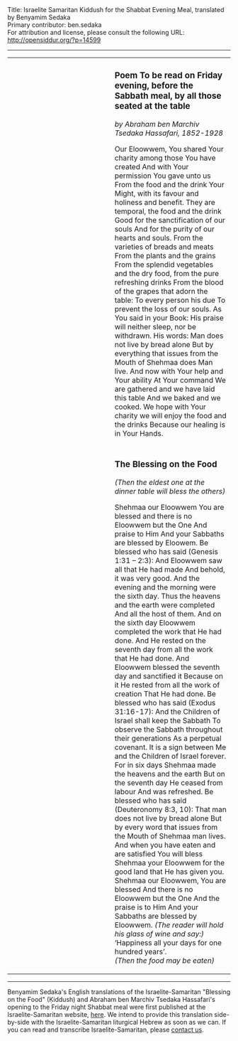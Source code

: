<html>
<head></head>
<body>
Title: Israelite Samaritan Kiddush for the Shabbat Evening Meal, translated by Benyamim Sedaka<br />
Primary contributor: ben.sedaka<br />
For attribution and license, please consult the following URL: <a href="http://opensiddur.org/?p=14599">http://opensiddur.org/?p=14599</a>
<p />
<hr />

<table style="margin-left: auto;margin-right: auto;">
<tbody>
<tr><td style="vertical-align:top;" width="46%">
<div class="liturgy" style="text-align: right;"><span lang="he">

</span></div></td>

<td style="vertical-align:top;" width="53%"><div class="english">
<h3>Poem To be read on Friday evening, before the Sabbath meal, by all those seated at the table</h3>
<em>by Abraham ben Marchiv Tsedaka Hassafari, 1852-1928</em>
 
Our Eloowwem,
You shared Your charity among those You have created
And with Your permission You gave unto us
From the food and the drink
Your Might, with its favour and holiness and benefit.
They are temporal, the food and the drink
Good for the sanctification of our souls
And for the purity of our hearts and souls.
From the varieties of breads and meats
From the plants and the grains
From the splendid vegetables and the dry food, from the pure refreshing drinks
From the blood of the grapes that adorn the table:
To every person his due
To prevent the loss of our souls.
As You said in your Book:
His praise will neither sleep, nor be withdrawn.
His words: Man does not live by bread alone
But by everything that issues from the Mouth of Shehmaa does Man live.
And now with Your help and Your ability
At Your command
We are gathered and we have laid this table
And we baked and we cooked.
We hope with Your charity we will enjoy the food and the drinks
Because our healing is in Your Hands.
</div></td>
</tr>


<tr><td style="vertical-align:top;" width="46%">
<div class="liturgy" style="text-align: right;"><span lang="he">

</span></div></td>

<td style="vertical-align:top;" width="53%"><div class="english">
<h3>The Blessing on the Food</h3>
<em>(Then the eldest one at the dinner table will bless the others)</em>
 
Shehmaa our Eloowwem
You are blessed and there is no Eloowwem but the One
And praise to Him
And your Sabbaths are blessed by Eloowem.
Be blessed who has said (Genesis 1:31 – 2:3):
And Eloowwem saw all that He had made
And behold, it was very good.
And the evening and the morning were the sixth day.
Thus the heavens and the earth were completed
And all the host of them.
And on the sixth day Eloowwem completed the work that He had done.
And He rested on the seventh day from all the work that He had done.
And Eloowwem blessed the seventh day and sanctified it
Because on it He rested from all the work of creation
That He had done.
Be blessed who has said (Exodus 31:16-17):
And the Children of Israel shall keep the Sabbath
To observe the Sabbath throughout their generations
As a perpetual covenant.
It is a sign between Me and the Children of Israel forever.
For in six days Shehmaa made the heavens and the earth
But on the seventh day He ceased from labour
And was refreshed.
Be blessed who has said (Deuteronomy 8:3, 10):
That man does not live by bread alone
But by every word that issues from the Mouth of Shehmaa man lives.
And when you have eaten and are satisfied
You will bless Shehmaa your Eloowwem for the good land that He has given you.
Shehmaa our Eloowwem, You are blessed
And there is no Eloowwem but the One
And the praise is to Him
And your Sabbaths are blessed by Eloowwem.
<em>(The reader will hold his glass of wine and say:)</em>
‘Happiness all your days for one hundred years’.  
<em>(Then the food may be eaten)</em>
</div></td>
</tr>
</tbody></table>


<hr />
Benyamim Sedaka's English translations of the Israelite-Samaritan "Blessing on the Food" (Ḳiddush) and Abraham ben Marchiv Tsedaka Hassafari's opening to the Friday night Shabbat meal were first published at the Israelite-Samaritan website, <a href="https://www.israelite-samaritans.com/religion/prayer/">here</a>. We intend to provide this translation side-by-side with the Israelite-Samaritan liturgical Hebrew as soon as we can. If you can read and transcribe Israelite-Samaritan, please <a href="https://opensiddur.org/contact/">contact us</a>.
</body>
</html>